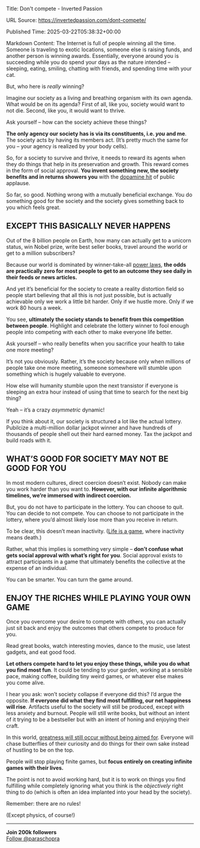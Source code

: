 Title: Don't compete - Inverted Passion

URL Source: https://invertedpassion.com/dont-compete/

Published Time: 2025-03-22T05:38:32+00:00

Markdown Content:
The Internet is full of people winning all the time. Someone is traveling to exotic locations, someone else is raising funds, and another person is winning awards. Essentially, everyone around you is succeeding while you do spend your days as the nature intended – sleeping, eating, smiling, chatting with friends, and spending time with your cat.

But, who here is _really_ winning?

Imagine our society as a living and breathing organism with its own agenda. What would be on its agenda? First of all, like you, society would want to not die. Second, like you, it would want to thrive.

Ask yourself – how can the society achieve these things?

**The only agency our society has is via its constituents, i.e. _you_ and me**. The society acts by having its members act. (It’s pretty much the same for you – your agency is realized by your body cells).

So, for a society to survive and thrive, it needs to reward its agents when they do things that help in its preservation and growth. This reward comes in the form of social approval. **You invent something new, the society benefits and in returns showers you** with the [dopamine hit](https://invertedpassion.com/a-primer-on-dopamine/) of public applause.

So far, so good. Nothing wrong with a mutually beneficial exchange. You do something good for the society and the society gives something back to you which feels great.

EXCEPT THIS BASICALLY NEVER HAPPENS
-----------------------------------

Out of the 8 billion people on Earth, how many can actually get to a unicorn status, win Nobel prize, write best seller books, travel around the world or get to a million subscribers?

Because our world is dominated by winner-take-all [power laws](https://en.wikipedia.org/wiki/Power_law), **the odds are practically zero for most people to get to an outcome they see daily in their feeds or news articles.**

And yet it’s beneficial for the society to create a reality distortion field so people start believing that all this is not just possible, but is actually achievable only we work a little bit harder. Only if we hustle more. Only if we work 80 hours a week.

You see, **ultimately the society stands to benefit from this competition between people**. Highlight and celebrate the lottery winner to fool enough people into competing with each other to make everyone life better.

Ask yourself – who really benefits when you sacrifice your health to take one more meeting?

It’s not you obviously. Rather, it’s the society because only when millions of people take one more meeting, someone somewhere will stumble upon something which is hugely valuable to everyone.

How else will humanity stumble upon the next transistor if everyone is sleeping an extra hour instead of using that time to search for the next big thing?

Yeah – it’s a crazy _asymmetric_ dynamic!

If you think about it, our society is structured a lot like the actual lottery. Pubilcize a multi-million dollar jackpot winner and have hundreds of thousands of people shell out their hard earned money. Tax the jackpot and build roads with it.

WHAT’S GOOD FOR SOCIETY MAY NOT BE GOOD FOR YOU
-----------------------------------------------

In most modern cultures, direct coercion doesn’t exist. Nobody can make you work harder than you want to. **However, with our infinite algorithmic timelines, we’re immersed with indirect coercion.**

But, you do not have to participate in the lottery. You can choose to quit. You can decide to not compete. You can choose to not participate in the lottery, where you’d almost likely lose more than you receive in return.

To be clear, this doesn’t mean inactivity. ([Life is a game](https://invertedpassion.com/review-of-life/), where inactivity means death.)

Rather, what this implies is something very simple – **don’t confuse what gets social approval with what’s right for you**. Social approval exists to attract participants in a game that ultimately benefits the collective at the expense of an individual.

You can be smarter. You can turn the game around.

ENJOY THE RICHES WHILE PLAYING YOUR OWN GAME
--------------------------------------------

Once you overcome your desire to compete with others, you can actually just sit back and enjoy the outcomes that others compete to produce for you.

Read great books, watch interesting movies, dance to the music, use latest gadgets, and eat good food.

**Let others compete hard to let you enjoy these things, while you do what you find most fun**. It could be tending to your garden, working at a sensible pace, making coffee, building tiny weird games, or whatever else makes you come alive.

I hear you ask: won’t society collapse if everyone did this? I’d argue the opposite. **If everyone did what they find most fulfilling, our net happiness will rise**. Artifacts useful to the society will still be produced, except with less anxiety and burnout. People will still write books, but without an intent of it trying to be a bestseller but with an intent of honing and enjoying their craft.

In this world, [greatness will still occur without being aimed for](https://invertedpassion.com/getting-things-done-by-not-trying/). Everyone will chase butterflies of their curiosity and do things for their own sake instead of hustling to be on the top.

People will stop playing finite games, but **focus entirely on creating infinite games with their lives.**

The point is not to avoid working hard, but it is to work on things you find fulfilling while completely ignoring what you think is the _objectively_ right thing to do (which is often an idea implanted into your head by the society).

Remember: there are no rules!

(Except physics, of course!)

* * *

**Join 200k followers**  
[Follow @paraschopra](https://twitter.com/paraschopra)
